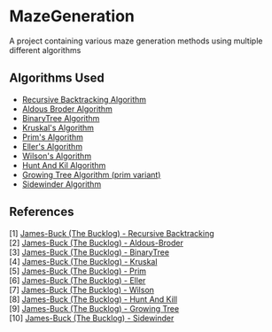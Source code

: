 # MazeGeneration

A project containing various maze generation methods using multiple different algorithms

## Algorithms Used
- [Recursive Backtracking Algorithm](https://github.com/Bvanderwolf/MazeGeneration/blob/main/Assets/Scripts/Generators/RecursiveBacktrackingGenerator.cs)
- [Aldous Broder Algorithm](https://github.com/Bvanderwolf/MazeGeneration/blob/main/Assets/Scripts/Generators/AldousBroderGenerator.cs)
- [BinaryTree Algorithm](https://github.com/Bvanderwolf/MazeGeneration/blob/main/Assets/Scripts/Generators/BinaryTreeGenerator.cs)
- [Kruskal's Algorithm](https://github.com/Bvanderwolf/MazeGeneration/blob/main/Assets/Scripts/Generators/KruskalGenerator.cs)
- [Prim's Algorithm](https://github.com/Bvanderwolf/MazeGeneration/blob/main/Assets/Scripts/Generators/PrimGenerator.cs)
- [Eller's Algorithm](https://github.com/Bvanderwolf/MazeGeneration/blob/main/Assets/Scripts/Generators/EllerGenerator.cs)
- [Wilson's Algorithm](https://github.com/Bvanderwolf/MazeGeneration/blob/main/Assets/Scripts/Generators/WilsonGenerator.cs)
- [Hunt And Kil Algorithm](https://github.com/Bvanderwolf/MazeGeneration/blob/main/Assets/Scripts/Generators/HuntAndKillGenerator.cs)
- [Growing Tree Algorithm (prim variant)](https://github.com/Bvanderwolf/MazeGeneration/blob/main/Assets/Scripts/Generators/PrimsGrowingTreeGenerator.cs)
- [Sidewinder Algorithm](https://github.com/Bvanderwolf/MazeGeneration/blob/main/Assets/Scripts/Generators/SidewinderGenerator.cs)

## References
[1] [James-Buck (The Bucklog) - Recursive Backtracking](https://weblog.jamisbuck.org/2010/12/27/maze-generation-recursive-backtracking)  
[2] [James-Buck (The Bucklog) - Aldous-Broder](https://weblog.jamisbuck.org/2011/1/17/maze-generation-aldous-broder-algorithm)  
[3] [James-Buck (The Bucklog) - BinaryTree](https://weblog.jamisbuck.org/2011/2/1/maze-generation-binary-tree-algorithm)  
[4] [James-Buck (The Bucklog) - Kruskal](http://weblog.jamisbuck.org/2011/1/3/maze-generation-kruskal-s-algorithm)  
[5] [James-Buck (The Bucklog) - Prim](http://weblog.jamisbuck.org/2011/1/10/maze-generation-prim-s-algorithm)  
[6] [James-Buck (The Bucklog) - Eller](http://weblog.jamisbuck.org/2010/12/29/maze-generation-eller-s-algorithm)  
[7] [James-Buck (The Bucklog) - Wilson](http://weblog.jamisbuck.org/2011/1/20/maze-generation-wilson-s-algorithm)  
[8] [James-Buck (The Bucklog) - Hunt And Kill](http://weblog.jamisbuck.org/2011/1/24/maze-generation-hunt-and-kill-algorithm)  
[9] [James-Buck (The Bucklog) - Growing Tree](http://weblog.jamisbuck.org/2011/1/27/maze-generation-growing-tree-algorithm)  
[10] [James-Buck (The Bucklog) - Sidewinder](http://weblog.jamisbuck.org/2011/2/3/maze-generation-sidewinder-algorithm)  
